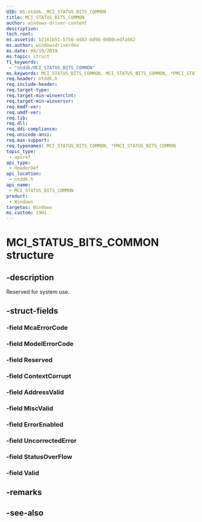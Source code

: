 ```yaml
---
UID: NS:ntddk._MCI_STATUS_BITS_COMMON
title: MCI_STATUS_BITS_COMMON
author: windows-driver-content
description: 
tech.root:
ms.assetid: b2161b51-5758-4d83-bd9b-0d80cedfa562
ms.author: windowsdriverdev
ms.date: 08/19/2019
ms.topic: struct
f1_keywords:
 - "ntddk/MCI_STATUS_BITS_COMMON"
ms.keywords: MCI_STATUS_BITS_COMMON, MCI_STATUS_BITS_COMMON, *PMCI_STATUS_BITS_COMMON, 
req.header: ntddk.h
req.include-header:
req.target-type:
req.target-min-winverclnt:
req.target-min-winversvr:
req.kmdf-ver:
req.umdf-ver:
req.lib:
req.dll:
req.ddi-compliance:
req.unicode-ansi:
req.max-support:
req.typenames: MCI_STATUS_BITS_COMMON, *PMCI_STATUS_BITS_COMMON
topic_type: 
 - apiref
api_type: 
 - HeaderDef
api_location: 
 - ntddk.h
api_name: 
 - MCI_STATUS_BITS_COMMON
product: 
 - Windows
targetos: Windows
ms.custom: 19H1
---
```


# MCI_STATUS_BITS_COMMON structure

## -description

Reserved for system use.

## -struct-fields

### -field McaErrorCode
 
### -field ModelErrorCode
 
### -field Reserved
 
### -field ContextCorrupt
 
### -field AddressValid
 
### -field MiscValid
 
### -field ErrorEnabled
 
### -field UncorrectedError
 
### -field StatusOverFlow
 
### -field Valid
 

## -remarks

## -see-also
